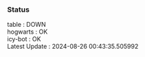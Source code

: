 ### Status


table : DOWN  
hogwarts : OK  
icy-bot : OK  
Latest Update : 2024-08-26 00:43:35.505992

